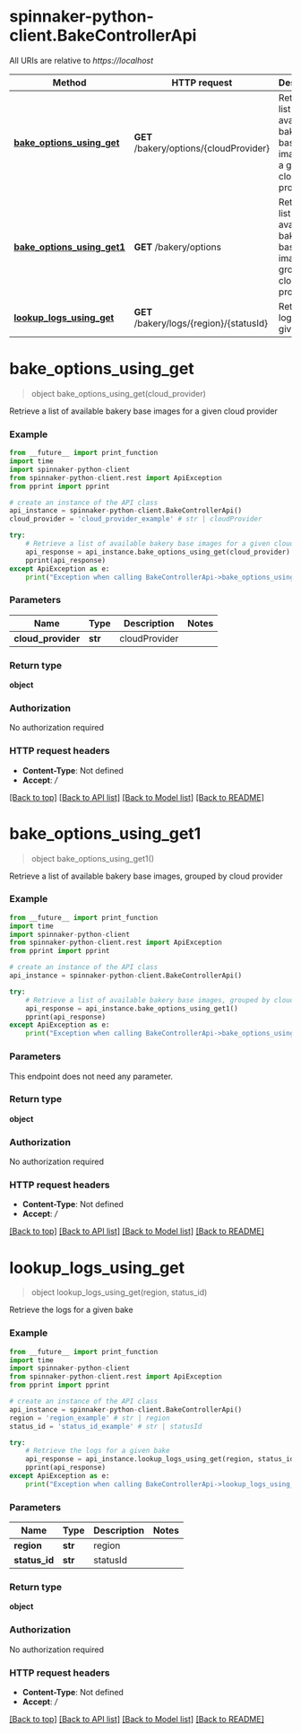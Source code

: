 # spinnaker-python-client.BakeControllerApi

All URIs are relative to *https://localhost*

Method | HTTP request | Description
------------- | ------------- | -------------
[**bake_options_using_get**](BakeControllerApi.md#bake_options_using_get) | **GET** /bakery/options/{cloudProvider} | Retrieve a list of available bakery base images for a given cloud provider
[**bake_options_using_get1**](BakeControllerApi.md#bake_options_using_get1) | **GET** /bakery/options | Retrieve a list of available bakery base images, grouped by cloud provider
[**lookup_logs_using_get**](BakeControllerApi.md#lookup_logs_using_get) | **GET** /bakery/logs/{region}/{statusId} | Retrieve the logs for a given bake


# **bake_options_using_get**
> object bake_options_using_get(cloud_provider)

Retrieve a list of available bakery base images for a given cloud provider

### Example
```python
from __future__ import print_function
import time
import spinnaker-python-client
from spinnaker-python-client.rest import ApiException
from pprint import pprint

# create an instance of the API class
api_instance = spinnaker-python-client.BakeControllerApi()
cloud_provider = 'cloud_provider_example' # str | cloudProvider

try:
    # Retrieve a list of available bakery base images for a given cloud provider
    api_response = api_instance.bake_options_using_get(cloud_provider)
    pprint(api_response)
except ApiException as e:
    print("Exception when calling BakeControllerApi->bake_options_using_get: %s\n" % e)
```

### Parameters

Name | Type | Description  | Notes
------------- | ------------- | ------------- | -------------
 **cloud_provider** | **str**| cloudProvider | 

### Return type

**object**

### Authorization

No authorization required

### HTTP request headers

 - **Content-Type**: Not defined
 - **Accept**: */*

[[Back to top]](#) [[Back to API list]](../README.md#documentation-for-api-endpoints) [[Back to Model list]](../README.md#documentation-for-models) [[Back to README]](../README.md)

# **bake_options_using_get1**
> object bake_options_using_get1()

Retrieve a list of available bakery base images, grouped by cloud provider

### Example
```python
from __future__ import print_function
import time
import spinnaker-python-client
from spinnaker-python-client.rest import ApiException
from pprint import pprint

# create an instance of the API class
api_instance = spinnaker-python-client.BakeControllerApi()

try:
    # Retrieve a list of available bakery base images, grouped by cloud provider
    api_response = api_instance.bake_options_using_get1()
    pprint(api_response)
except ApiException as e:
    print("Exception when calling BakeControllerApi->bake_options_using_get1: %s\n" % e)
```

### Parameters
This endpoint does not need any parameter.

### Return type

**object**

### Authorization

No authorization required

### HTTP request headers

 - **Content-Type**: Not defined
 - **Accept**: */*

[[Back to top]](#) [[Back to API list]](../README.md#documentation-for-api-endpoints) [[Back to Model list]](../README.md#documentation-for-models) [[Back to README]](../README.md)

# **lookup_logs_using_get**
> object lookup_logs_using_get(region, status_id)

Retrieve the logs for a given bake

### Example
```python
from __future__ import print_function
import time
import spinnaker-python-client
from spinnaker-python-client.rest import ApiException
from pprint import pprint

# create an instance of the API class
api_instance = spinnaker-python-client.BakeControllerApi()
region = 'region_example' # str | region
status_id = 'status_id_example' # str | statusId

try:
    # Retrieve the logs for a given bake
    api_response = api_instance.lookup_logs_using_get(region, status_id)
    pprint(api_response)
except ApiException as e:
    print("Exception when calling BakeControllerApi->lookup_logs_using_get: %s\n" % e)
```

### Parameters

Name | Type | Description  | Notes
------------- | ------------- | ------------- | -------------
 **region** | **str**| region | 
 **status_id** | **str**| statusId | 

### Return type

**object**

### Authorization

No authorization required

### HTTP request headers

 - **Content-Type**: Not defined
 - **Accept**: */*

[[Back to top]](#) [[Back to API list]](../README.md#documentation-for-api-endpoints) [[Back to Model list]](../README.md#documentation-for-models) [[Back to README]](../README.md)

